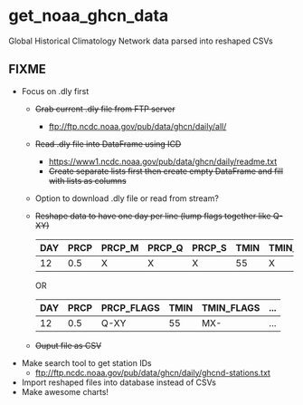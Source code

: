 # get_noaa_ghcn_data
Global Historical Climatology Network data parsed into reshaped CSVs


## FIXME
* Focus on .dly first
  * ~~Grab current .dly file from FTP server~~
    * ftp://ftp.ncdc.noaa.gov/pub/data/ghcn/daily/all/
  * ~~Read .dly file into DataFrame using ICD~~
    * https://www1.ncdc.noaa.gov/pub/data/ghcn/daily/readme.txt
    * ~~Create separate lists first then create empty DataFrame and fill with lists as columns~~
  * Option to download .dly file or read from stream?
  * ~~Reshape data to have one day per line (lump flags together like Q-XY)~~
  
    | DAY | PRCP | PRCP_M | PRCP_Q | PRCP_S | TMIN | TMIN_M | ... |
    | --- | ---- | ------ | ------ | ------ | ---- | ------ | --- |
    | 12  | 0.5  | X      | X      |  X     | 55   | X      | ... |
    
    OR
    
    | DAY | PRCP | PRCP_FLAGS | TMIN | TMIN_FLAGS | ... |
    | --- | ---- | ---------- | ---- | ---------- | --- |
    | 12  | 0.5  | Q-XY       | 55   | MX-        | ... |
    
  * ~~Ouput file as CSV~~
* Make search tool to get station IDs
  * ftp://ftp.ncdc.noaa.gov/pub/data/ghcn/daily/ghcnd-stations.txt
* Import reshaped files into database instead of CSVs
* Make awesome charts!
